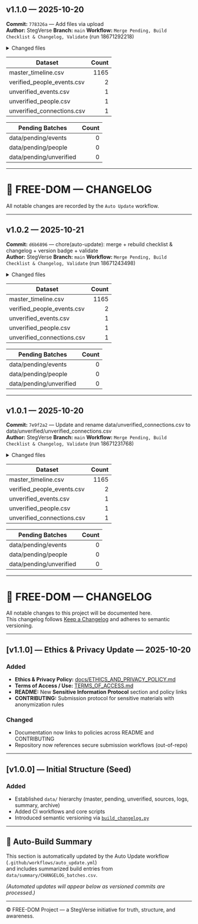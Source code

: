 ## v1.1.0 — 2025-10-20
**Commit:** `778326a` — Add files via upload  
**Author:** StegVerse  **Branch:** `main`  **Workflow:** `Merge Pending, Build Checklist & Changelog, Validate` (run 18671292218)

<details><summary>Changed files</summary>

```txt
scripts/build_ai_agent_summary.py
```
</details>

| Dataset | Count |
|---|---:|
| master_timeline.csv | 1165 |
| verified_people_events.csv | 2 |
| unverified_events.csv | 1 |
| unverified_people.csv | 1 |
| unverified_connections.csv | 1 |

| Pending Batches | Count |
|---|---:|
| data/pending/events | 0 |
| data/pending/people | 0 |
| data/pending/unverified | 0 |

---

# 🧾 FREE-DOM — CHANGELOG

All notable changes are recorded by the `Auto Update` workflow.

---

## v1.0.2 — 2025-10-21
**Commit:** `d6b6896` — chore(auto-update): merge + rebuild checklist & changelog + version badge + validate  
**Author:** StegVerse  **Branch:** `main`  **Workflow:** `Merge Pending, Build Checklist & Changelog, Validate` (run 18671243498)

<details><summary>Changed files</summary>

```txt
CHANGELOG.md
CHECKLIST.md
data/archive/pending_unverified_01.processed_20251021T024827Z.csv
data/archive/pending_updates_01.processed_20251021T024827Z.csv
data/archive/pending_updates_02.processed_20251021T024827Z.csv
data/archive/pending_updates_03.processed_20251021T024827Z.csv
data/archive/pending_updates_04.processed_20251021T024827Z.csv
data/archive/pending_updates_05.processed_20251021T024827Z.csv
data/archive/pending_updates_06.processed_20251021T024827Z.csv
data/archive/pending_updates_07.processed_20251021T024827Z.csv
data/archive/pending_updates_08.processed_20251021T024827Z.csv
data/archive/pending_updates_09.processed_20251021T024827Z.csv
data/archive/pending_updates_10.processed_20251021T024827Z.csv
data/archive/pending_updates_11.processed_20251021T024827Z.csv
data/archive/pending_updates_12.processed_20251021T024827Z.csv
data/archive/pending_updates_13.processed_20251021T024827Z.csv
data/archive/pending_updates_14.processed_20251021T024827Z.csv
data/archive/pending_updates_15.processed_20251021T024827Z.csv
data/archive/pending_updates_16.processed_20251021T024827Z.csv
data/archive/pending_updates_17.processed_20251021T024827Z.csv
data/archive/pending_updates_18.processed_20251021T024827Z.csv
data/archive/pending_updates_19.processed_20251021T024827Z.csv
data/archive/pending_updates_20.processed_20251021T024827Z.csv
data/archive/pending_updates_21.processed_20251021T024827Z.csv
data/archive/pending_updates_news_oct2025.processed_20251021T024827Z.csv
data/summary/CHANGELOG_batches.csv
data/summary/VERSION
docs/badges/version.svg
```
</details>

| Dataset | Count |
|---|---:|
| master_timeline.csv | 1165 |
| verified_people_events.csv | 2 |
| unverified_events.csv | 1 |
| unverified_people.csv | 1 |
| unverified_connections.csv | 1 |

| Pending Batches | Count |
|---|---:|
| data/pending/events | 0 |
| data/pending/people | 0 |
| data/pending/unverified | 0 |

---

## v1.0.1 — 2025-10-20
**Commit:** `7e9f2a2` — Update and rename data/unverified_connections.csv to data/unverified/unverified_connections.csv  
**Author:** StegVerse  **Branch:** `main`  **Workflow:** `Merge Pending, Build Checklist & Changelog, Validate` (run 18671231768)

<details><summary>Changed files</summary>

```txt
data/unverified/unverified_connections.csv
```
</details>

| Dataset | Count |
|---|---:|
| master_timeline.csv | 1165 |
| verified_people_events.csv | 2 |
| unverified_events.csv | 1 |
| unverified_people.csv | 1 |
| unverified_connections.csv | 1 |

| Pending Batches | Count |
|---|---:|
| data/pending/events | 0 |
| data/pending/people | 0 |
| data/pending/unverified | 0 |

---

# 🧾 FREE-DOM — CHANGELOG

All notable changes to this project will be documented here.  
This changelog follows [Keep a Changelog](https://keepachangelog.com/en/1.0.0/) and adheres to semantic versioning.

---

## [v1.1.0] — Ethics & Privacy Update — 2025-10-20
### Added
- **Ethics & Privacy Policy:** [docs/ETHICS_AND_PRIVACY_POLICY.md](docs/ETHICS_AND_PRIVACY_POLICY.md)
- **Terms of Access / Use:** [TERMS_OF_ACCESS.md](TERMS_OF_ACCESS.md)
- **README:** New **Sensitive Information Protocol** section and policy links
- **CONTRIBUTING:** Submission protocol for sensitive materials with anonymization rules

### Changed
- Documentation now links to policies across README and CONTRIBUTING
- Repository now references secure submission workflows (out-of-repo)

---

## [v1.0.0] — Initial Structure (Seed)
### Added
- Established `data/` hierarchy (master, pending, unverified, sources, logs, summary, archive)
- Added CI workflows and core scripts
- Introduced semantic versioning via [`build_changelog.py`](scripts/build_changelog.py)

---

## 🧮 Auto-Build Summary
This section is automatically updated by the Auto Update workflow (`.github/workflows/auto_update.yml`)  
and includes summarized build entries from `data/summary/CHANGELOG_batches.csv`.

*(Automated updates will appear below as versioned commits are processed.)*

---

© FREE-DOM Project — a StegVerse initiative for truth, structure, and awareness.
